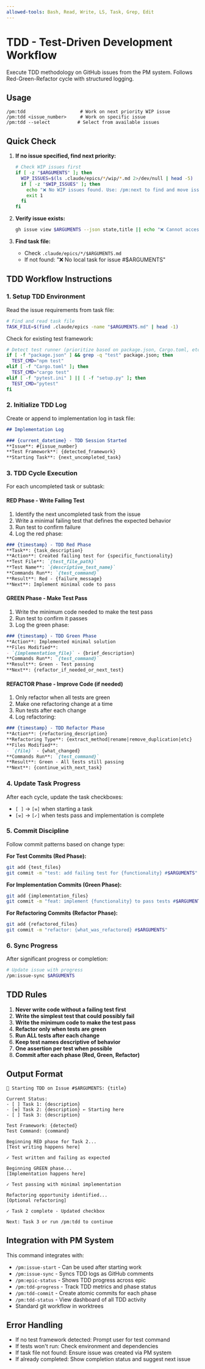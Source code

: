 ```yaml
---
allowed-tools: Bash, Read, Write, LS, Task, Grep, Edit
---
```


# TDD - Test-Driven Development Workflow

Execute TDD methodology on GitHub issues from the PM system. Follows Red-Green-Refactor cycle with structured logging.

## Usage
```
/pm:tdd                    # Work on next priority WIP issue
/pm:tdd <issue_number>     # Work on specific issue
/pm:tdd --select          # Select from available issues
```

## Quick Check

1. **If no issue specified, find next priority:**
   ```bash
   # Check WIP issues first
   if [ -z "$ARGUMENTS" ]; then
     WIP_ISSUES=$(ls .claude/epics/*/wip/*.md 2>/dev/null | head -5)
     if [ -z "$WIP_ISSUES" ]; then
       echo "❌ No WIP issues found. Use: /pm:next to find and move issues to WIP"
       exit 1
     fi
   fi
   ```

2. **Verify issue exists:**
   ```bash
   gh issue view $ARGUMENTS --json state,title || echo "❌ Cannot access issue #$ARGUMENTS"
   ```

3. **Find task file:**
   - Check `.claude/epics/*/$ARGUMENTS.md`
   - If not found: "❌ No local task for issue #$ARGUMENTS"

## TDD Workflow Instructions

### 1. Setup TDD Environment

Read the issue requirements from task file:
```bash
# Find and read task file
TASK_FILE=$(find .claude/epics -name "$ARGUMENTS.md" | head -1)
```

Check for existing test framework:
```bash
# Detect test runner (prioritize based on package.json, Cargo.toml, etc)
if [ -f "package.json" ] && grep -q "test" package.json; then
  TEST_CMD="npm test"
elif [ -f "Cargo.toml" ]; then
  TEST_CMD="cargo test"
elif [ -f "pytest.ini" ] || [ -f "setup.py" ]; then
  TEST_CMD="pytest"
fi
```

### 2. Initialize TDD Log

Create or append to implementation log in task file:
```markdown
## Implementation Log

### {current_datetime} - TDD Session Started
**Issue**: #{issue_number}
**Test Framework**: {detected_framework}
**Starting Task**: {next_uncompleted_task}
```

### 3. TDD Cycle Execution

For each uncompleted task or subtask:

#### RED Phase - Write Failing Test
1. Identify the next uncompleted task from the issue
2. Write a minimal failing test that defines the expected behavior
3. Run test to confirm failure
4. Log the red phase:

```markdown
### {timestamp} - TDD Red Phase
**Task**: {task_description}
**Action**: Created failing test for {specific_functionality}
**Test File**: `{test_file_path}`
**Test Name**: `{descriptive_test_name}`
**Commands Run**: `{test_command}`
**Result**: Red - {failure_message}
**Next**: Implement minimal code to pass
```

#### GREEN Phase - Make Test Pass
1. Write the minimum code needed to make the test pass
2. Run test to confirm it passes
3. Log the green phase:

```markdown
### {timestamp} - TDD Green Phase  
**Action**: Implemented minimal solution
**Files Modified**:
- `{implementation_file}` - {brief_description}
**Commands Run**: `{test_command}`
**Result**: Green - Test passing
**Next**: {refactor_if_needed_or_next_test}
```

#### REFACTOR Phase - Improve Code (if needed)
1. Only refactor when all tests are green
2. Make one refactoring change at a time
3. Run tests after each change
4. Log refactoring:

```markdown
### {timestamp} - TDD Refactor Phase
**Action**: {refactoring_description}
**Refactoring Type**: {extract_method|rename|remove_duplication|etc}
**Files Modified**:
- `{file}` - {what_changed}
**Commands Run**: `{test_command}`
**Result**: Green - All tests still passing
**Next**: {continue_with_next_task}
```

### 4. Update Task Progress

After each cycle, update the task checkboxes:
- `[ ]` → `[⚒]` when starting a task
- `[⚒]` → `[✓]` when tests pass and implementation is complete

### 5. Commit Discipline

Follow commit patterns based on change type:

**For Test Commits (Red Phase):**
```bash
git add {test_files}
git commit -m "test: add failing test for {functionality} #$ARGUMENTS"
```

**For Implementation Commits (Green Phase):**
```bash
git add {implementation_files}
git commit -m "feat: implement {functionality} to pass tests #$ARGUMENTS"
```

**For Refactoring Commits (Refactor Phase):**
```bash
git add {refactored_files}
git commit -m "refactor: {what_was_refactored} #$ARGUMENTS"
```

### 6. Sync Progress

After significant progress or completion:
```bash
# Update issue with progress
/pm:issue-sync $ARGUMENTS
```

## TDD Rules

1. **Never write code without a failing test first**
2. **Write the simplest test that could possibly fail**
3. **Write the minimum code to make the test pass**
4. **Refactor only when tests are green**
5. **Run ALL tests after each change**
6. **Keep test names descriptive of behavior**
7. **One assertion per test when possible**
8. **Commit after each phase (Red, Green, Refactor)**

## Output Format

```
🧪 Starting TDD on Issue #$ARGUMENTS: {title}

Current Status:
- [ ] Task 1: {description}
- [⚒] Task 2: {description} ← Starting here
- [ ] Task 3: {description}

Test Framework: {detected}
Test Command: {command}

Beginning RED phase for Task 2...
[Test writing happens here]

✓ Test written and failing as expected

Beginning GREEN phase...
[Implementation happens here]

✓ Test passing with minimal implementation

Refactoring opportunity identified...
[Optional refactoring]

✓ Task 2 complete - Updated checkbox

Next: Task 3 or run /pm:tdd to continue
```

## Integration with PM System

This command integrates with:
- `/pm:issue-start` - Can be used after starting work
- `/pm:issue-sync` - Syncs TDD logs as GitHub comments  
- `/pm:epic-status` - Shows TDD progress across epic
- `/pm:tdd-progress` - Track TDD metrics and phase status
- `/pm:tdd-commit` - Create atomic commits for each phase
- `/pm:tdd-status` - View dashboard of all TDD activity
- Standard git workflow in worktrees

## Error Handling

- If no test framework detected: Prompt user for test command
- If tests won't run: Check environment and dependencies
- If task file not found: Ensure issue was created via PM system
- If already completed: Show completion status and suggest next issue